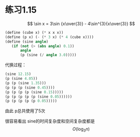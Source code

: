 # 练习1.15

$$
\sin x = 3\sin {x\over{3}} - 4\sin^{3}{x\over{3}}
$$

```scheme
(define (cube x) (* x x x))
(define (p x) (- (* 3 x) (* 4 (cube x))))
(define (sine angle)
   (if (not (> (abs angle) 0.1))
       angle
       (p (sine (/ angle 3.0)))))
```

代换过程：

```scheme
(sine 12.15)
(p (sine 4.05))
(p (p (sine 1.35)))
(p (p (p (sine 0.45))))
(p (p (p (p (sine 0.15)))))
(p (p (p (p (p (sine 0.05))))))
(p (p (p (p (p 0.05)))))
```

由此 p总共使用了5次

很容易看出 sine的时间复杂度和空间复杂度都是
$$O(\log_{3}n)$$